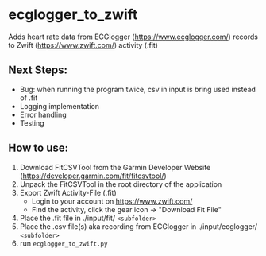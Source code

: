 # ecglogger_to_zwift

Adds heart rate data from ECGlogger (https://www.ecglogger.com/) records to Zwift (https://www.zwift.com/) activity (.fit)

## **Next Steps:**

* Bug: when running the program twice, csv in input is bring used instead of .fit
* Logging implementation
* Error handling
* Testing

## **How to use:**

1. Download FitCSVTool from the Garmin Developer Website (https://developer.garmin.com/fit/fitcsvtool/)
2. Unpack the FitCSVTool in the root directory of the application
3. Export Zwift Activity-File (.fit)
   * Login to your account on https://www.zwift.com/
   * Find the activity, click the gear icon -> "Download Fit File"
4. Place the .fit file in ./input/fit/ `<subfolder>`
5. Place the .csv file(s) aka recording from ECGlogger in ./input/ecglogger/ `<subfolder>`
6. run `ecglogger_to_zwift.py`
